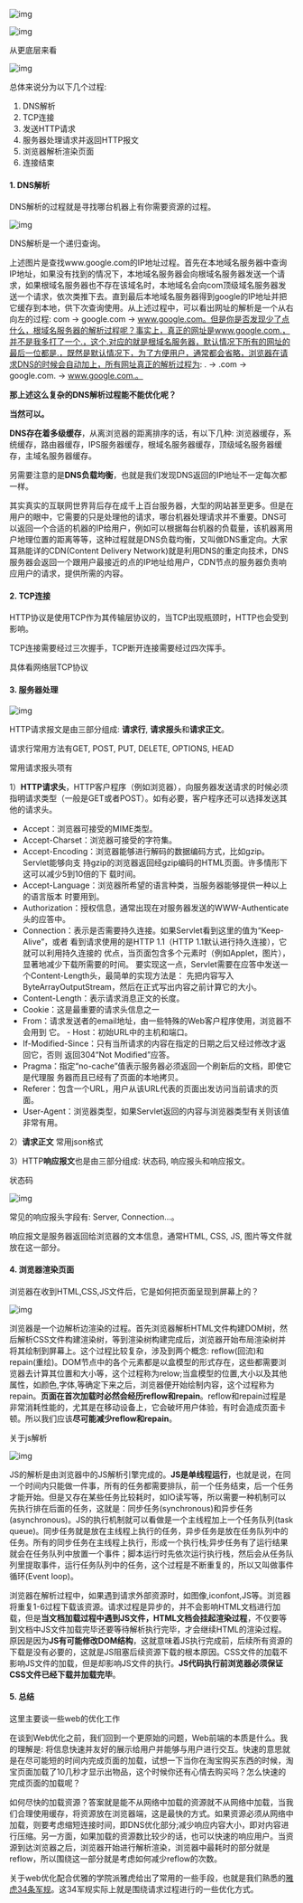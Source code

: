 ![img](http://pcc.huitogo.club/511d0022a6d777e5b48c065013fbfd57)

![img](http://pcc.huitogo.club/23a7fe924238992b76b725d659428123)

从更底层来看

![img](http://pcc.huitogo.club/08becca4242781636adc2ce7a9be4e00)



总体来说分为以下几个过程:

1. DNS解析
2. TCP连接
3. 发送HTTP请求
4. 服务器处理请求并返回HTTP报文
5. 浏览器解析渲染页面
6. 连接结束



#### 1. DNS解析

DNS解析的过程就是寻找哪台机器上有你需要资源的过程。

![img](http://pcc.huitogo.club/170124b043272552e036096a6a7665cd)



DNS解析是一个递归查询。



上述图片是查找www.google.com的IP地址过程。首先在本地域名服务器中查询IP地址，如果没有找到的情况下，本地域名服务器会向根域名服务器发送一个请求，如果根域名服务器也不存在该域名时，本地域名会向com顶级域名服务器发送一个请求，依次类推下去。直到最后本地域名服务器得到google的IP地址并把它缓存到本地，供下次查询使用。从上述过程中，可以看出网址的解析是一个从右向左的过程: com -> google.com -> www.google.com。但是你是否发现少了点什么，根域名服务器的解析过程呢？事实上，真正的网址是www.google.com.，并不是我多打了一个.，这个.对应的就是根域名服务器，默认情况下所有的网址的最后一位都是.，既然是默认情况下，为了方便用户，通常都会省略，浏览器在请求DNS的时候会自动加上，所有网址真正的解析过程为: . -> .com -> google.com. -> www.google.com.。



**那上述这么复杂的DNS解析过程能不能优化呢？**

**当然可以。**



**DNS存在着多级缓存**，从离浏览器的距离排序的话，有以下几种: 浏览器缓存，系统缓存，路由器缓存，IPS服务器缓存，根域名服务器缓存，顶级域名服务器缓存，主域名服务器缓存。

另需要注意的是**DNS负载均衡**，也就是我们发现DNS返回的IP地址不一定每次都一样。

其实真实的互联网世界背后存在成千上百台服务器，大型的网站甚至更多。但是在用户的眼中，它需要的只是处理他的请求，哪台机器处理请求并不重要。DNS可以返回一个合适的机器的IP给用户，例如可以根据每台机器的负载量，该机器离用户地理位置的距离等等，这种过程就是DNS负载均衡，又叫做DNS重定向。大家耳熟能详的CDN(Content Delivery Network)就是利用DNS的重定向技术，DNS服务器会返回一个跟用户最接近的点的IP地址给用户，CDN节点的服务器负责响应用户的请求，提供所需的内容。



#### 2. TCP连接

HTTP协议是使用TCP作为其传输层协议的，当TCP出现瓶颈时，HTTP也会受到影响。

TCP连接需要经过三次握手，TCP断开连接需要经过四次挥手。

具体看网络层TCP协议



#### 3. 服务器处理

![img](http://pcc.huitogo.club/b661c53e1e6892618b0718df283c8e3e)



HTTP请求报文是由三部分组成: **请求行**, **请求报头**和**请求正文**。

请求行常用方法有GET, POST, PUT, DELETE, OPTIONS, HEAD



常用请求报头项有

1）**HTTP请求头**，HTTP客户程序（例如浏览器），向服务器发送请求的时候必须指明请求类型（一般是GET或者POST）。如有必要，客户程序还可以选择发送其他的请求头。

- Accept：浏览器可接受的MIME类型。
- Accept-Charset：浏览器可接受的字符集。
- Accept-Encoding：浏览器能够进行解码的数据编码方式，比如gzip。Servlet能够向支 持gzip的浏览器返回经gzip编码的HTML页面。许多情形下这可以减少5到10倍的下 载时间。
- Accept-Language：浏览器所希望的语言种类，当服务器能够提供一种以上的语言版本 时要用到。
- Authorization：授权信息，通常出现在对服务器发送的WWW-Authenticate头的应答中。
- Connection：表示是否需要持久连接。如果Servlet看到这里的值为“Keep-Alive”，或者 看到请求使用的是HTTP 1.1（HTTP 1.1默认进行持久连接），它就可以利用持久连接的 优点，当页面包含多个元素时（例如Applet，图片），显著地减少下载所需要的时间。 要实现这一点，Servlet需要在应答中发送一个Content-Length头，最简单的实现方法是： 先把内容写入ByteArrayOutputStream，然后在正式写出内容之前计算它的大小。
- Content-Length：表示请求消息正文的长度。
- Cookie：这是最重要的请求头信息之一
- From：请求发送者的email地址，由一些特殊的Web客户程序使用，浏览器不会用到 它。 - Host：初始URL中的主机和端口。
- If-Modified-Since：只有当所请求的内容在指定的日期之后又经过修改才返回它，否则 返回304“Not Modified”应答。
- Pragma：指定“no-cache”值表示服务器必须返回一个刷新后的文档，即使它是代理服 务器而且已经有了页面的本地拷贝。
- Referer：包含一个URL，用户从该URL代表的页面出发访问当前请求的页面。
- User-Agent：浏览器类型，如果Servlet返回的内容与浏览器类型有关则该值非常有用。



2）**请求正文** 常用json格式



3）HTTP**响应报文**也是由三部分组成: 状态码, 响应报头和响应报文。

状态码



![img](http://pcc.huitogo.club/4270d0b998601a7636db8d2021bf3767)



常见的响应报头字段有: Server, Connection...。

响应报文是服务器返回给浏览器的文本信息，通常HTML, CSS, JS, 图片等文件就放在这一部分。



#### 4. 浏览器渲染页面

浏览器在收到HTML,CSS,JS文件后，它是如何把页面呈现到屏幕上的？

![img](http://pcc.huitogo.club/5eeeff61ea12378a13eb11fa0354d70c)



浏览器是一个边解析边渲染的过程。首先浏览器解析HTML文件构建DOM树，然后解析CSS文件构建渲染树，等到渲染树构建完成后，浏览器开始布局渲染树并将其绘制到屏幕上。这个过程比较复杂，涉及到两个概念: reflow(回流)和repain(重绘)。DOM节点中的各个元素都是以盒模型的形式存在，这些都需要浏览器去计算其位置和大小等，这个过程称为relow;当盒模型的位置,大小以及其他属性，如颜色,字体,等确定下来之后，浏览器便开始绘制内容，这个过程称为repain。**页面在首次加载时必然会经历reflow和repain**。reflow和repain过程是非常消耗性能的，尤其是在移动设备上，它会破坏用户体验，有时会造成页面卡顿。所以我们应该**尽可能减少reflow和repain**。



关于js解析

![img](http://pcc.huitogo.club/d6d7383a3e6622b651c6192890f65e00)



JS的解析是由浏览器中的JS解析引擎完成的。**JS是单线程运行**，也就是说，在同一个时间内只能做一件事，所有的任务都需要排队，前一个任务结束，后一个任务才能开始。但是又存在某些任务比较耗时，如IO读写等，所以需要一种机制可以先执行排在后面的任务，这就是：同步任务(synchronous)和异步任务(asynchronous)。JS的执行机制就可以看做是一个主线程加上一个任务队列(task queue)。同步任务就是放在主线程上执行的任务，异步任务是放在任务队列中的任务。所有的同步任务在主线程上执行，形成一个执行栈;异步任务有了运行结果就会在任务队列中放置一个事件；脚本运行时先依次运行执行栈，然后会从任务队列里提取事件，运行任务队列中的任务，这个过程是不断重复的，所以又叫做事件循环(Event loop)。



浏览器在解析过程中，如果遇到请求外部资源时，如图像,iconfont,JS等。浏览器将重复1-6过程下载该资源。请求过程是异步的，并不会影响HTML文档进行加载，但是**当文档加载过程中遇到JS文件，HTML文档会挂起渲染过程**，不仅要等到文档中JS文件加载完毕还要等待解析执行完毕，才会继续HTML的渲染过程。原因是因为**JS有可能修改DOM结构**，这就意味着JS执行完成前，后续所有资源的下载是没有必要的，这就是JS阻塞后续资源下载的根本原因。CSS文件的加载不影响JS文件的加载，但是却影响JS文件的执行。**JS代码执行前浏览器必须保证CSS文件已经下载并加载完毕**。



#### 5. 总结

这里主要谈一些web的优化工作



在谈到Web优化之前，我们回到一个更原始的问题，Web前端的本质是什么。我的理解是: 将信息快速并友好的展示给用户并能够与用户进行交互。快速的意思就是在尽可能短的时间内完成页面的加载，试想一下当你在淘宝购买东西的时候，淘宝页面加载了10几秒才显示出物品，这个时候你还有心情去购买吗？怎么快速的完成页面的加载呢？



如何尽快的加载资源？答案就是能不从网络中加载的资源就不从网络中加载，当我们合理使用缓存，将资源放在浏览器端，这是最快的方式。如果资源必须从网络中加载，则要考虑缩短连接时间，即DNS优化部分;减少响应内容大小，即对内容进行压缩。另一方面，如果加载的资源数比较少的话，也可以快速的响应用户。当资源到达浏览器之后，浏览器开始进行解析渲染，浏览器中最耗时的部分就是reflow，所以围绕这一部分就是考虑如何减少reflow的次数。



关于web优化配合优雅的学院派雅虎给出了常用的一些手段，也就是我们熟悉的[雅虎34条军规](https://developer.yahoo.com/)。这34军规实际上就是围绕请求过程进行的一些优化方式。